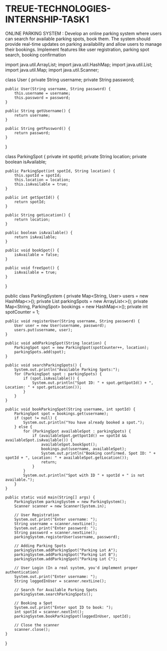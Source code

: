 # TREUE-TECHNOLOGIES-INTERNSHIP-TASK1
ONLINE PARKING SYSTEM :
Develop an online parking system where users can search for available parking spots, book them. The system should provide real-time updates on parking availability and allow users to manage their bookings. Implement features like user registration, parking spot search, booking confirmation

import java.util.ArrayList;
import java.util.HashMap;
import java.util.List;
import java.util.Map;
import java.util.Scanner;

class User {
    private String username;
    private String password;

    public User(String username, String password) {
        this.username = username;
        this.password = password;
    }

    public String getUsername() {
        return username;
    }

    public String getPassword() {
        return password;
    }
}

class ParkingSpot {
    private int spotId;
    private String location;
    private boolean isAvailable;

    public ParkingSpot(int spotId, String location) {
        this.spotId = spotId;
        this.location = location;
        this.isAvailable = true;
    }

    public int getSpotId() {
        return spotId;
    }

    public String getLocation() {
        return location;
    }

    public boolean isAvailable() {
        return isAvailable;
    }

    public void bookSpot() {
        isAvailable = false;
    }

    public void freeSpot() {
        isAvailable = true;
    }
}

public class ParkingSystem {
    private Map<String, User> users = new HashMap<>();
    private List<ParkingSpot> parkingSpots = new ArrayList<>();
    private Map<String, ParkingSpot> bookings = new HashMap<>();
    private int spotCounter = 1;

    public void registerUser(String username, String password) {
        User user = new User(username, password);
        users.put(username, user);
    }

    public void addParkingSpot(String location) {
        ParkingSpot spot = new ParkingSpot(spotCounter++, location);
        parkingSpots.add(spot);
    }

    public void searchParkingSpots() {
        System.out.println("Available Parking Spots:");
        for (ParkingSpot spot : parkingSpots) {
            if (spot.isAvailable()) {
                System.out.println("Spot ID: " + spot.getSpotId() + ", Location: " + spot.getLocation());
            }
        }
    }

    public void bookParkingSpot(String username, int spotId) {
        ParkingSpot spot = bookings.get(username);
        if (spot != null) {
            System.out.println("You have already booked a spot.");
        } else {
            for (ParkingSpot availableSpot : parkingSpots) {
                if (availableSpot.getSpotId() == spotId && availableSpot.isAvailable()) {
                    availableSpot.bookSpot();
                    bookings.put(username, availableSpot);
                    System.out.println("Booking confirmed. Spot ID: " + spotId + ", Location: " + availableSpot.getLocation());
                    return;
                }
            }
            System.out.println("Spot with ID " + spotId + " is not available.");
        }
    }

    public static void main(String[] args) {
        ParkingSystem parkingSystem = new ParkingSystem();
        Scanner scanner = new Scanner(System.in);

        // User Registration
        System.out.print("Enter username: ");
        String username = scanner.nextLine();
        System.out.print("Enter password: ");
        String password = scanner.nextLine();
        parkingSystem.registerUser(username, password);

        // Adding Parking Spots
        parkingSystem.addParkingSpot("Parking Lot A");
        parkingSystem.addParkingSpot("Parking Lot B");
        parkingSystem.addParkingSpot("Parking Lot C");

        // User Login (In a real system, you'd implement proper authentication)
        System.out.print("Enter username: ");
        String loggedInUser = scanner.nextLine();

        // Search for Available Parking Spots
        parkingSystem.searchParkingSpots();

        // Booking a Spot
        System.out.print("Enter spot ID to book: ");
        int spotId = scanner.nextInt();
        parkingSystem.bookParkingSpot(loggedInUser, spotId);

        // Close the scanner
        scanner.close();
    }
}

